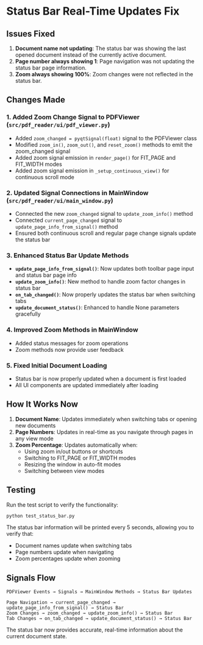 # Status Bar Real-Time Updates Fix

## Issues Fixed

1. **Document name not updating**: The status bar was showing the last opened document instead of the currently active document.
2. **Page number always showing 1**: Page navigation was not updating the status bar page information.
3. **Zoom always showing 100%**: Zoom changes were not reflected in the status bar.

## Changes Made

### 1. Added Zoom Change Signal to PDFViewer (`src/pdf_reader/ui/pdf_viewer.py`)

- Added `zoom_changed = pyqtSignal(float)` signal to the PDFViewer class
- Modified `zoom_in()`, `zoom_out()`, and `reset_zoom()` methods to emit the zoom_changed signal
- Added zoom signal emission in `render_page()` for FIT_PAGE and FIT_WIDTH modes
- Added zoom signal emission in `_setup_continuous_view()` for continuous scroll mode

### 2. Updated Signal Connections in MainWindow (`src/pdf_reader/ui/main_window.py`)

- Connected the new `zoom_changed` signal to `update_zoom_info()` method
- Connected `current_page_changed` signal to `update_page_info_from_signal()` method
- Ensured both continuous scroll and regular page change signals update the status bar

### 3. Enhanced Status Bar Update Methods

- **`update_page_info_from_signal()`**: Now updates both toolbar page input and status bar page info
- **`update_zoom_info()`**: New method to handle zoom factor changes in status bar
- **`on_tab_changed()`**: Now properly updates the status bar when switching tabs
- **`update_document_status()`**: Enhanced to handle None parameters gracefully

### 4. Improved Zoom Methods in MainWindow

- Added status messages for zoom operations
- Zoom methods now provide user feedback

### 5. Fixed Initial Document Loading

- Status bar is now properly updated when a document is first loaded
- All UI components are updated immediately after loading

## How It Works Now

1. **Document Name**: Updates immediately when switching tabs or opening new documents
2. **Page Numbers**: Updates in real-time as you navigate through pages in any view mode
3. **Zoom Percentage**: Updates automatically when:
   - Using zoom in/out buttons or shortcuts
   - Switching to FIT_PAGE or FIT_WIDTH modes
   - Resizing the window in auto-fit modes
   - Switching between view modes

## Testing

Run the test script to verify the functionality:

```bash
python test_status_bar.py
```

The status bar information will be printed every 5 seconds, allowing you to verify that:
- Document names update when switching tabs
- Page numbers update when navigating
- Zoom percentages update when zooming

## Signals Flow

```
PDFViewer Events → Signals → MainWindow Methods → Status Bar Updates

Page Navigation → current_page_changed → update_page_info_from_signal() → Status Bar
Zoom Changes → zoom_changed → update_zoom_info() → Status Bar  
Tab Changes → on_tab_changed → update_document_status() → Status Bar
```

The status bar now provides accurate, real-time information about the current document state.
